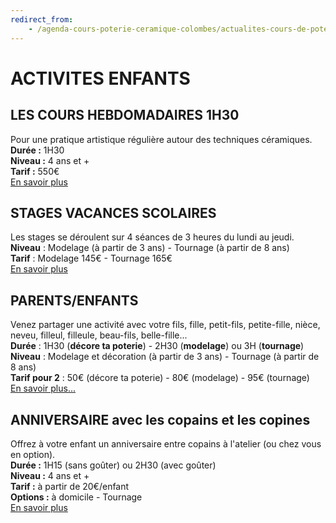 ```yaml
---
redirect_from:
    - /agenda-cours-poterie-ceramique-colombes/actualites-cours-de-poterie-ceramique-colombes/stages-ados-enfants/
---
```

# ACTIVITES ENFANTS  

## LES COURS HEBDOMADAIRES 1H30
Pour une pratique artistique régulière autour des techniques céramiques.  
**Durée :** 1H30  
**Niveau :** 4 ans et +  
**Tarif :** 550€  
[En savoir plus](cours_enfants)  

## STAGES VACANCES SCOLAIRES
Les stages se déroulent sur 4 séances de 3 heures du lundi au jeudi.  
**Niveau** : Modelage (à partir de 3 ans) - Tournage (à partir de 8 ans)  
**Tarif** : Modelage 145€ - Tournage 165€  
[En savoir plus](stages_enfants)  

## PARENTS/ENFANTS  
Venez partager une activité avec votre fils, fille, petit-fils, petite-fille, nièce, neveu, filleul, filleule, beau-fils, belle-fille...  
**Durée** : 1H30 (**décore ta poterie**) - 2H30 (**modelage**) ou 3H (**tournage**)  
**Niveau** : Modelage et décoration (à partir de 3 ans) - Tournage (à partir de 8 ans)  
**Tarif pour 2** : 50€ (décore ta poterie) - 80€ (modelage) - 95€ (tournage)  
[En savoir plus...](parent_enfant)  

## ANNIVERSAIRE avec les copains et les copines
Offrez à votre enfant un anniversaire entre copains à l'atelier (ou chez vous en option).  
**Durée :** 1H15 (sans goûter) ou 2H30 (avec goûter)  
**Niveau :** 4 ans et +  
**Tarif :** à partir de 20€/enfant  
**Options :** à domicile - Tournage  
[En savoir plus](anniversaire_enfants)


